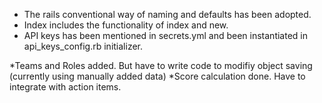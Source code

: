 * The rails conventional way of naming and defaults has been adopted.
* Index includes the functionality of index and new.
* API keys has been mentioned in secrets.yml and been instantiated in api_keys_config.rb initializer.

*Teams and Roles added. But have to write code to modifiy object saving (currently using manually added data)
*Score calculation done. Have to integrate with action items.
